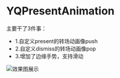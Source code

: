 # YQPresentAnimation
主要干了3件事：
* 1.自定义present的转场动画像push
* 2.自定义dismiss的转场动画像pop
* 3.增加了边缘手势，支持滑动

![效果图展示](http://upload-images.jianshu.io/upload_images/1343547-4220fe22bb45e4b9.gif?imageMogr2/auto-orient/strip)
